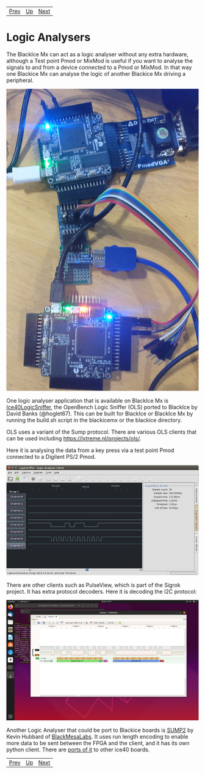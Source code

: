 |                        |                        |                        |
|------------------------|------------------------|------------------------|
|[Prev](../Analog2Digital/Analog2Digital.html)|[Up](..) |[Next](../Resources/Resources.html)|

# Logic Analysers

The BlackIce Mx can act as a logic analyser without any extra hardware, although a Test point Pmod or MixMod is useful if you want to analyse the signals to and from a device connected to a Pmod or MixMod. In that way one Blackice Mx can analyse the logic of another Blackice Mx driving a peripheral.

![Blackice Mx Analysers](./BlackiceMxAnalyser.jpg)

One logic analyser application that is available on BlackIce Mx is [Ice40LogicSniffer][1], the OpenBench Logic Sniffer (OLS) ported to BlackIce by David Banks (@hoglet67). This can be built for BlackIce or BlackIce Mx by running the build.sh script in the blackicemx or the blackice directory.

[1]:									https://github.com/lawrie/Ice40LogicSniffer

OLS uses a variant of the Sump protocol. There are various OLS clients that can be used including <https://lxtreme.nl/projects/ols/>.

Here it is analysing the data from a key press via a test point Pmod connected to a Digilent PS/2 Pmod.

![Logic Sniffer GUI](LogicSnifferGUI.jpg "Logic Sniffer GUI")

There are other clients such as PulseView, which is part of the Sigrok project. It has extra protocol decoders.
Here it is decoding the I2C protocol:

![Decoding I2C Protocol](./pulseviewi2c.png)

Another Logic Analyser that could be port to Blackice boards is [SUMP2](https://github.com/blackmesalabs/sump2) by Kevin Hubbard of [BlackMesaLabs](https://blackmesalabs.wordpress.com/). It uses run length encoding to enable more data to be sent between the FPGA and the client, and it has its own python client. There are [ports of it](https://github.com/ironsteel/sump2-olimex-fpga) to other ice40 boards.

|                        |                        |                        |
|------------------------|------------------------|------------------------|
|[Prev](../Analog2Digital/Analog2Digital.html)|[Up](..) |[Next](../Resources/Resources.html)|
